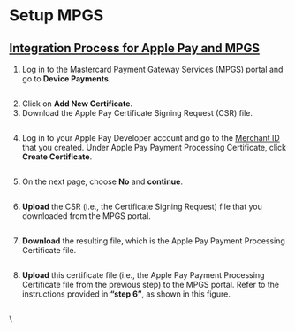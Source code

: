 # Setup MPGS

## [Integration Process for Apple Pay and MPGS](setup-mpgs.md#integration-process-for-apple-pay-and-mpgs)

1. Log in to the Mastercard Payment Gateway Services (MPGS) portal and go to **Device Payments**.

<figure><img src="https://lh4.googleusercontent.com/FJyg888ciFPd46yxhaPWIIWaXhRpbEOjdQTIlOD0LiWqy9S9b1WCYlYP-jzpcFNsbZhpL1puwRPE1yrw9AAzXZ1uv98u7iJE5J09a7VxPn4kEP7ukg4I0Cr5_WIb-zUPQZ-2kn1KC2MnMcWqdbZae_U" alt=""><figcaption></figcaption></figure>

2. Click on **Add New Certificate**.
3. Download the Apple Pay Certificate Signing Request (CSR) file.

<figure><img src="https://lh3.googleusercontent.com/ujogPgk7aMjxiErrH02IdfnehLi3LqitKPp-aj-kpvRSvAxct1oVneiJANcLqon6tPEo9Dai2jkue68sslzSLYDqnXo8f38nrLfIZAgMHwJ3LKAPSNxih2WIi9SCtFajxMPFhAlhL4iEMHl4z-4FDuY" alt=""><figcaption></figcaption></figure>

4. Log in to your Apple Pay Developer account and go to the [Merchant ID](../apple-pay.md#creating-merchant-id) that you created. Under Apple Pay Payment Processing Certificate, click **Create Certificate**.

<figure><img src="https://lh5.googleusercontent.com/pNntwm5qNaMIzBNLFAPgoLorHMH8n88zErJXYOL0b8TWi0g97iwVhZocMSm5thmZqOJeZ1GF9NCTmxwrKj7uKUQuZNYVpAKA10KfbBYUGUdHCAZeaCBwaGyAzypC0OT27Yf7LaTLk1hsKtJPElKpYGY" alt=""><figcaption></figcaption></figure>

5. On the next page, choose **No** and **continue**.

<figure><img src="https://lh4.googleusercontent.com/rrA94AED4j1lVhCqPGCAw-9uJYFUJwY4tLOjbXg7zlacrLWmBgD_y9WbUhPYGIkC-e9l6gWKiOLrKA-5x6PZ8na0ZmoilKn1BE3Wd5Q3o8MrlLe6zcD2Rb48NMTHf05Ms2cbexv6-ZjuKlLPqvtxn5Q" alt=""><figcaption></figcaption></figure>

6. **Upload** the CSR (i.e., the Certificate Signing Request) file that you downloaded from the MPGS portal.

<figure><img src="https://lh3.googleusercontent.com/mSZZbWOWFwx-GgbJ0vhBIkNMNqGwHB1IYwKXnywvq-yH-afvL5F5HITdYy618kE9y-NwgjDPcPYrJWYmN2jY-oal1PEy4KwVFsERB5Dr9yc2Xg2BHYY5on8RZPPAkiWU9QQuaMchfSEr1FcC2cUje0s" alt=""><figcaption></figcaption></figure>

7. **Download** the resulting file, which is the Apple Pay Payment Processing Certificate file.

<figure><img src="https://lh5.googleusercontent.com/-R8m1wuN1-Jzbilqu5Taja2ggIraqHMOQQMVPb96Aj1JlC-0OzZTSwX5-J2ROXWtmfVXOE4KVFQIGL7R0Vp4pJlcxUDXDdhtdh5cSvLJm12A7xG30NajxolJ7kfbn7ooKPCEt8mFOrOjTa6_kBTcp70" alt=""><figcaption></figcaption></figure>

8. **Upload** this certificate file (i.e., the Apple Pay Payment Processing Certificate file from the previous step) to the MPGS portal. Refer to the instructions provided in **“step 6”**, as shown in this figure.

<figure><img src="https://lh6.googleusercontent.com/chu7LHi4ZhUDrSCfLuxf98fITgX_RWY7rJGdWmj8uHGk5G5QP7asQO9Dkv7_j9IqpEC7vqjRgcqZMNQ-3mZRXpSayS_6MUDwu5nW1WELI9_MjLWqdv6SAijicdK4MEfgkZWcE3k5sEXhQ0B3hGhOebA" alt=""><figcaption></figcaption></figure>

\
